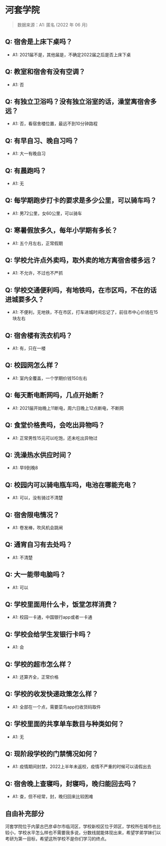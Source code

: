 # 河套学院

> 数据来源：A1: 匿名 (2022 年 06 月)

## Q: 宿舍是上床下桌吗？

- A1: 2021届不是，其他届是，不确定2022届之后是否上床下桌

## Q: 教室和宿舍有没有空调？

- A1: 否

## Q: 有独立卫浴吗？没有独立浴室的话，澡堂离宿舍多远？

- A1: 否，看宿舍楼位置，最远不到10分钟路程

## Q: 有早自习、晚自习吗？

- A1: 大一有晚自习

## Q: 有晨跑吗？

- A1: 无

## Q: 每学期跑步打卡的要求是多少公里，可以骑车吗？

- A1: 男72公里，女60公里，可以骑车

## Q: 寒暑假放多久，每年小学期有多长？

- A1: 五个月左右，正常假期

## Q: 学校允许点外卖吗，取外卖的地方离宿舍楼多远？

- A1: 不允许，不过也不严抓

## Q: 学校交通便利吗，有地铁吗，在市区吗，不在的话进城要多久？

- A1: 不便利，无地铁，不在市区，打车进城时间忘记了，前往市中心价钱在15块左右

## Q: 宿舍楼有洗衣机吗？

- A1: 有，只在一楼

## Q: 校园网怎么样？

- A1: 室内全覆盖，一个学期价钱150左右

## Q: 每天断电断网吗，几点开始断？

- A1: 2021届开始晚上11断电，周六日晚上12点断电，不断网

## Q: 食堂价格贵吗，会吃出异物吗？

- A1: 正常男性15元可以吃饱，还未吃出异物过

## Q: 洗澡热水供应时间？

- A1: 早9到晚8

## Q: 校园内可以骑电瓶车吗，电池在哪能充电？

- A1: 可以，没有骑过不清楚

## Q: 宿舍限电情况？

- A1: 卷发棒，吹风机会跳闸

## Q: 通宵自习有去处吗？

- A1: 不清楚

## Q: 大一能带电脑吗？

- A1: 可以

## Q: 学校里面用什么卡，饭堂怎样消费？

- A1: 校园一卡通，中国银行app或者一卡通

## Q: 学校会给学生发银行卡吗？

- A1: 会

## Q: 学校的超市怎么样？

- A1: 还算齐全，正常价格

## Q: 学校的收发快递政策怎么样？

- A1: 全部在一个点，需要菜鸟app扫收货码取件

## Q: 学校里面的共享单车数目与种类如何？

- A1: 无

## Q: 现阶段学校的门禁情况如何？

- A1: 疫情期间封禁，2022上半年未返校，疫情不严重的时候可以请假出去

## Q: 宿舍晚上查寝吗，封寝吗，晚归能回去吗？

- A1: 查，但不经常，封，晚归回来比较困难

## 自由补充部分

河套学院位于内蒙古巴彦卓尔市临河区，学校新校区位于郊区，学校所在城市也比较小，学校水平怎么样也不需要我多说，分数线就能体现出来，希望学弟学妹们以考研为第一目标，希望这所学校不是你们学习的终点。